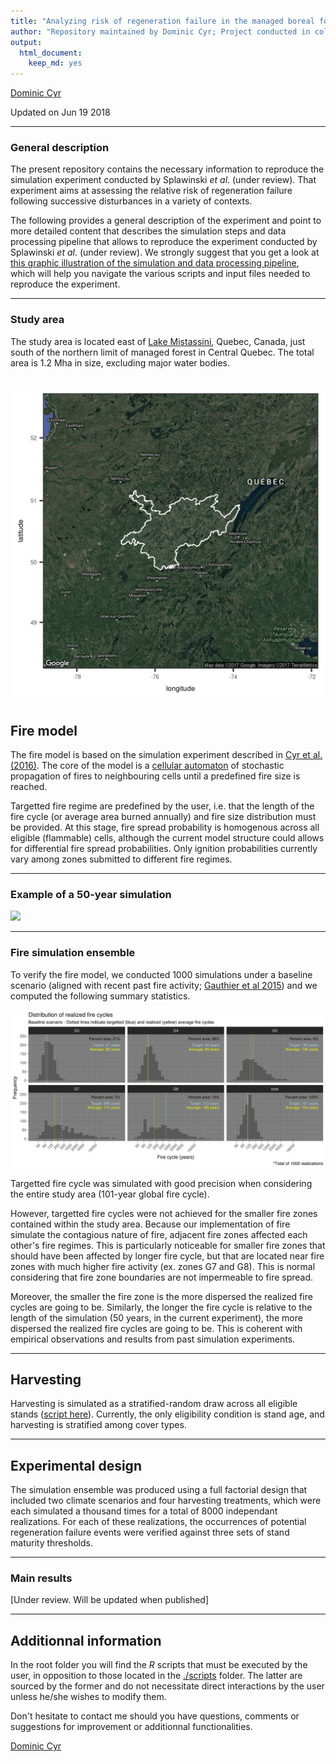 ```yaml
---
title: "Analyzing risk of regeneration failure in the managed boreal forest of North-western Quebec"
author: "Repository maintained by Dominic Cyr; Project conducted in collaboration with Sylvie Gauthier and Tadeusz Splawinski"
output: 
  html_document: 
    keep_md: yes
---
```


[Dominic Cyr][5]

Updated on Jun 19 2018


-------


### General description

The present repository contains the necessary information to reproduce the simulation experiment conducted by Splawinski _et al_. (under review). That experiment aims at assessing the relative risk of regeneration failure following successive disturbances in a variety of contexts.

The following provides a general description of the experiment and point to more detailed content that describes the simulation steps and data processing pipeline that allows to reproduce the experiment conducted by Splawinski _et al_. (under review). We strongly suggest that you get a look at [this graphic illustration of the simulation and data processing pipeline][6], which will help you navigate the various scripts and input files needed to reproduce the experiment.


-----------


### Study area

The study area is located east of [Lake Mistassini][7], Quebec, Canada, just south of the northern limit of managed forest in Central Quebec. The total area is 1.2 Mha in size, excluding major water bodies. 


![](figures/studyAreaLargeScale.png)
------------


## Fire model

The fire model is based on the simulation experiment described in [Cyr et al. (2016)][1]. The core of the model is a [cellular automaton][2] of stochastic propagation of fires to neighbouring cells until a predefined fire size is reached. 

Targetted fire regime are predefined by the user, i.e. that the length of the fire cycle (or average area burned annually) and fire size distribution must be provided. At this stage, fire spread probability is homogenous across all eligible (flammable) cells, although the current model structure could allows for differential fire spread probabilities. Only ignition probabilities currently vary among zones submitted to different fire regimes.

-----------

### Example of a 50-year simulation

![](figures/tsfExample.gif)

-----------

### Fire simulation ensemble

To verify the fire model, we conducted 1000 simulations under a baseline scenario (aligned with recent past fire activity; [Gauthier et al 2015][4]) and we computed the following summary statistics.

![](figures/realizedFC_baseline.png)

Targetted fire cycle was simulated with good precision when considering the entire study area (101-year global fire cycle).

However, targetted fire cycles were not achieved for the smaller fire zones contained within the study area. Because our implementation of fire simulate the contagious nature of fire, adjacent fire zones affected each other's fire regimes. This is particularly noticeable for smaller fire zones that should have been affected by longer fire cycle, but that are located near fire zones with much higher fire activity (ex. zones G7 and G8). This is normal considering that fire zone boundaries are not impermeable to fire spread.

Moreover, the smaller the fire zone is the more dispersed the realized fire cycles are going to be. Similarly, the longer the fire cycle is relative to the length of the simulation (50 years, in the current experiment), the more dispersed the realized fire cycles are going to be. This is coherent with empirical observations and results from past simulation experiments.

-----------

## Harvesting

Harvesting is simulated as a stratified-random draw across all eligible stands ([script here][3]). Currently, the only eligibility condition is stand age, and harvesting is stratified among cover types.


-----------


## Experimental design

The simulation ensemble was produced using a full factorial design that included two climate scenarios and four harvesting treatments, which were each simulated a thousand times for a total of 8000 independant realizations. For each of these realizations, the occurrences of potential regeneration failure events were verified against three sets of stand maturity thresholds.

-----------


### Main results

[Under review. Will be updated when published]

-----------

## Additionnal information

In the root folder you will find the _R_ scripts that must be executed by the user, in opposition to those located in the [./scripts][2] folder. The latter are sourced by the former and do not necessitate direct interactions by the user unless he/she wishes to modify them.

Don't hesitate to contact me should you have questions, comments or suggestions for improvement or additionnal functionalities.

[Dominic Cyr][5]

[1]: http://www.mdpi.com/1999-4907/7/7/131/html
[2]: https://github.com/dcyr/risqueAccidentRegen/blob/master/scripts/fireSpreadFnc.R
[3]: https://github.com/dcyr/risqueAccidentRegen/blob/master/scripts/simHarvestFnc.R
[4]: http://www.nrcresearchpress.com/doi/10.1139/cjfr-2014-0125#.WEHWNnUrLRY
[5]: http://dominiccyr.ca
[6]: https://github.com/dcyr/risqueAccidentRegen/blob/master/pipeline.md
[7]: https://goo.gl/maps/j8LpDsizptm
